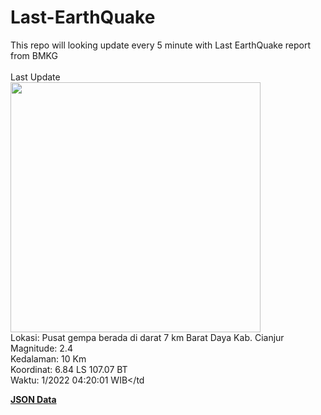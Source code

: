 # Last-EarthQuake
This repo will looking update every 5 minute with Last EarthQuake report from BMKG
<br>
<br>
Last Update
<br>
<img src="https://ews.bmkg.go.id/TEWS/data/20221127042001.mmi.jpg" width="400"/>
<br>
Lokasi: Pusat gempa berada di darat 7 km Barat Daya Kab. Cianjur <br>
Magnitude: 2.4 <br>
Kedalaman: 10 Km <br>
Koordinat: 6.84 LS 107.07 BT <br>
Waktu: 1/2022 04:20:01 WIB</td <br>

<a href="./data/data.json">**JSON Data**</a>
